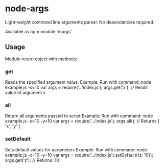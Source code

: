# node-args
Light-weight command line arguments parser. No dependencies required.

Available as npm module 'margs'
## Usage
Module return object with methods:
### get
Reads the specified argument value.
Example:
Run with command: node example.js -x=10
var args = require('../index.js');
args.get('x'); // Reads value of argument x
### all
Return all arguments passed to script
Example:
Run with command: node example.js -x=10 -y=10
var args = require('../index.js');
args.all(); // Returns [ 'x', 'y' ]
### setDefault
Sets default values for parameters
Example:
Run with command: node example.js -x=10 -y=10
var args = require('../index.js').setDefault({z: 10});
args.get('z'); // Returns: 10
